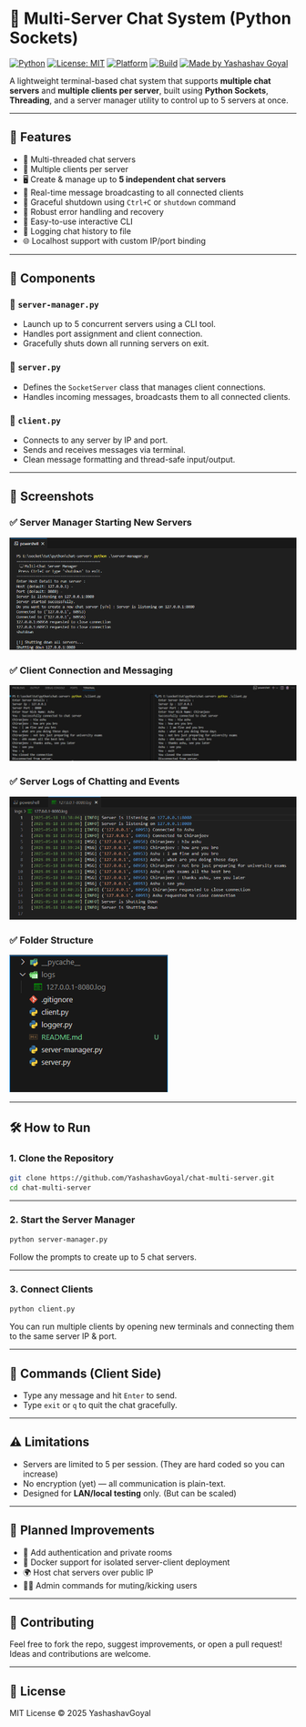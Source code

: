 
# 🧠 Multi-Server Chat System (Python Sockets)

[![Python](https://img.shields.io/badge/Python-3.10+-blue.svg)](https://www.python.org/)
[![License: MIT](https://img.shields.io/badge/License-MIT-yellow.svg)](https://opensource.org/licenses/MIT)
[![Platform](https://img.shields.io/badge/Platform-Terminal-lightgrey.svg)]()
[![Build](https://img.shields.io/badge/Build-Stable-brightgreen.svg)]()
[![Made by Yashashav Goyal](https://img.shields.io/badge/Made%20by-%EF%B8%8F%20Yashashav%20Goyal-red)]()

A lightweight terminal-based chat system that supports **multiple chat servers** and **multiple clients per server**, built using **Python Sockets**, **Threading**, and a server manager utility to control up to 5 servers at once.

---

## 🚀 Features

- 🧵 Multi-threaded chat servers
- 👥 Multiple clients per server
- 🖥️ Create & manage up to **5 independent chat servers**
- 📡 Real-time message broadcasting to all connected clients
- 🧠 Graceful shutdown using `Ctrl+C` or `shutdown` command
- 🔌 Robust error handling and recovery
- 🧰 Easy-to-use interactive CLI
- 📁 Logging chat history to file
- 🌐 Localhost support with custom IP/port binding

---

## 🧩 Components

### 📁 `server-manager.py`
- Launch up to 5 concurrent servers using a CLI tool.
- Handles port assignment and client connection.
- Gracefully shuts down all running servers on exit.

### 📁 `server.py`
- Defines the `SocketServer` class that manages client connections.
- Handles incoming messages, broadcasts them to all connected clients.

### 📁 `client.py`
- Connects to any server by IP and port.
- Sends and receives messages via terminal.
- Clean message formatting and thread-safe input/output.

---

## 📸 Screenshots

### ✅ Server Manager Starting New Servers
![server-manager-start](screenshots/server-start.png)

### ✅ Client Connection and Messaging
![client-chat](screenshots/client-chat.png)

### ✅ Server Logs of Chatting and Events
![server-logs](screenshots/server-logs.png)

### ✅ Folder Structure
![folder-structure](screenshots/folder-structure.png)

---

## 🛠️ How to Run

### 1. Clone the Repository

```bash
git clone https://github.com/YashashavGoyal/chat-multi-server.git
cd chat-multi-server
```

---

### 2. Start the Server Manager

```bash
python server-manager.py
```

Follow the prompts to create up to 5 chat servers.

---

### 3. Connect Clients

```bash
python client.py
```

You can run multiple clients by opening new terminals and connecting them to the same server IP & port.

---

## 📌 Commands (Client Side)

- Type any message and hit `Enter` to send.
- Type `exit` or `q` to quit the chat gracefully.

---

## ⚠️ Limitations

- Servers are limited to 5 per session. (They are hard coded so you can increase)
- No encryption (yet) — all communication is plain-text.
- Designed for **LAN/local testing** only. (But can be scaled)

---

## 🧠 Planned Improvements

- 🔐 Add authentication and private rooms
- 🐳 Docker support for isolated server-client deployment
- 🌍 Host chat servers over public IP
- 🕵️‍♂️ Admin commands for muting/kicking users

---

## 🤝 Contributing

Feel free to fork the repo, suggest improvements, or open a pull request! Ideas and contributions are welcome.

---

## 📄 License

MIT License © 2025 YashashavGoyal
